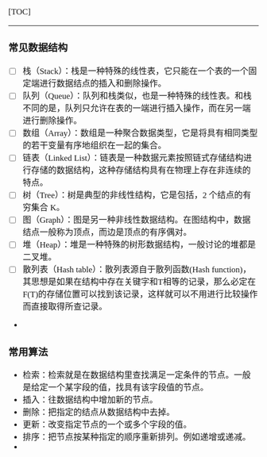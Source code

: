 <span  style="font-family: Simsun,serif; font-size: 17px; ">

[TOC]

---

### 常见数据结构

- [ ] 栈（Stack）：栈是一种特殊的线性表，它只能在一个表的一个固定端进行数据结点的插入和删除操作。
- [ ] 队列（Queue）：队列和栈类似，也是一种特殊的线性表。和栈不同的是，队列只允许在表的一端进行插入操作，而在另一端进行删除操作。
- [ ] 数组（Array）：数组是一种聚合数据类型，它是将具有相同类型的若干变量有序地组织在一起的集合。
- [ ] 链表（Linked List）：链表是一种数据元素按照链式存储结构进行存储的数据结构，这种存储结构具有在物理上存在非连续的特点。
- [ ] 树（Tree）：树是典型的非线性结构，它是包括，2 个结点的有穷集合 K。
- [ ] 图（Graph）：图是另一种非线性数据结构。在图结构中，数据结点一般称为顶点，而边是顶点的有序偶对。
- [ ] 堆（Heap）：堆是一种特殊的树形数据结构，一般讨论的堆都是二叉堆。
- [ ] 散列表（Hash table）：散列表源自于散列函数(Hash function)，其思想是如果在结构中存在关键字和T相等的记录，那么必定在F(T)的存储位置可以找到该记录，这样就可以不用进行比较操作而直接取得所查记录。
-

### 常用算法

- 检索：检索就是在数据结构里查找满足一定条件的节点。一般是给定一个某字段的值，找具有该字段值的节点。
- 插入：往数据结构中增加新的节点。
- 删除：把指定的结点从数据结构中去掉。
- 更新：改变指定节点的一个或多个字段的值。
- 排序：把节点按某种指定的顺序重新排列。例如递增或递减。
-











</span>